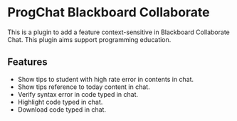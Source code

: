 # ProgChat Blackboard Collaborate
 This is a plugin to add a feature context-sensitive in Blackboard Collaborate Chat. This plugin aims support programming education.


## Features

- Show tips to student with high rate error in contents in chat. 
- Show tips reference to today content  in chat. 
- Verify syntax error in code typed  in chat. 
- Highlight code typed in chat. 
- Download code typed in chat.

